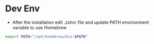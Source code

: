 # Dev Env

* After the installation edit .zshrc file and update PATH envirionment variable to use Homebrew
```bash
export PATH="/opt/homebrew/bin:$PATH"
```